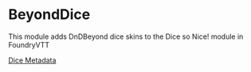 # BeyondDice

This module adds DnDBeyond dice skins to the Dice so Nice! module in FoundryVTT

[Dice Metadata](https://dice-service.dndbeyond.com/dice/v1/getallfamilysets)
